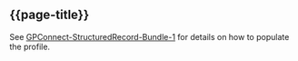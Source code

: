 ## {{page-title}}

See [GPConnect-StructuredRecord-Bundle-1](https://simplifier.net/guide/gpconnect-data-model/Home/FHIR-Assets/All-assets/Profiles/Profile--GPConnect-StructuredRecord-Bundle-1?version=current) for details on how to populate the profile.
